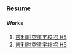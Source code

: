 ### Resume
#### Works
1. [吉利时空道宇校招 H5](https://e.eqxiu.com/s/pq9O6LIm?eqrcode=1&share_level=1&from_user=2019052947cc75e6&from_id=f17b66e4-6&share_time=1567241852839)
2. [吉利时空道宇社招 H5](https://a.eqxiu.com/s/coYFwzYo?eqrcode=1&share_level=1&from_user=2019052947cc75e6&from_id=091f6c6f-0&share_time=1567230956771)
